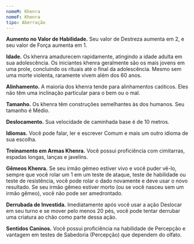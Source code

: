```yaml
---
nomeM: Khenra
nomeF: Khenra
tipo: Aberração
---
```

**Aumento no Valor de Habilidade.** Seu valor de Destreza aumenta em 2, e seu valor de Força aumenta em 1.

**Idade.** Os khenra amadurecem rapidamente, atingindo a idade adulta em sua adolescência. Os iniciantes khenra geralmente são os mais jovens em uma prole, concluindo os rituais até o final da adolescência. Mesmo sem uma morte violenta, raramente vivem além dos 60 anos.

**Alinhamento.** A maioria dos khenra tende para alinhamentos caóticos. Eles não têm uma inclinação particular para o bem ou o mal.

**Tamanho.** Os khenra têm construções semelhantes às dos humanos. Seu tamanho é Médio.

**Deslocamento.** Sua velocidade de caminhada base é de 10 metros.

**Idiomas.** Você pode falar, ler e escrever Comum e mais um outro idioma de sua escolha.

**Treinamento em Armas Khenra.** Você possui proficiência com cimitarras, espadas longas, lanças e javelins.

**Gêmeos Khenra.** Se seu irmão gêmeo estiver vivo e você puder vê-lo, sempre que você rolar um 1 em um teste de ataque, teste de habilidade ou teste de resistência, você pode rolar o dado novamente e deve usar o novo resultado. Se seu irmão gêmeo estiver morto (ou se você nasceu sem um irmão gêmeo), você não pode ser amedrontado.

**Derrubada de Investida.** Imediatamente após você usar a ação Deslocar em seu turno e se mover pelo menos 20 pés, você pode tentar derrubar uma criatura ao chão como parte dessa ação.

**Sentidos Caninos.** Você possui proficiência na habilidade de Percepção e vantagem em testes de Sabedoria (Percepção) que dependem do olfato.